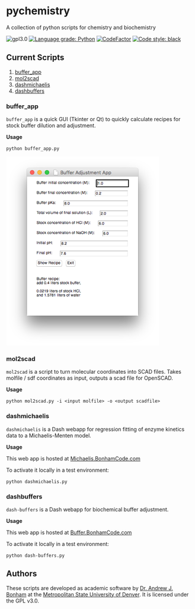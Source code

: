 # pychemistry
A collection of python scripts for chemistry and biochemistry

![gpl3.0](https://img.shields.io/github/license/Paradoxdruid/pychemistry.svg "GPL 3.0 Licensed")  [![Language grade: Python](https://img.shields.io/lgtm/grade/python/g/Paradoxdruid/pychemistry.svg?logo=lgtm&logoWidth=18)](https://lgtm.com/projects/g/Paradoxdruid/pychemistry/context:python)  [![CodeFactor](https://www.codefactor.io/repository/github/paradoxdruid/pychemistry/badge)](https://www.codefactor.io/repository/github/paradoxdruid/pychemistry) [![Code style: black](https://img.shields.io/badge/code%20style-black-000000.svg)](https://github.com/ambv/black) 


## Current Scripts

1. [buffer_app](#buffer_app)
2. [mol2scad](#mol2scad)
3. [dashmichaelis](#dashmichaelis)
4. [dashbuffers](#dashbuffers)

### buffer_app

`buffer_app` is a quick GUI (Tkinter or Qt) to quickly calculate recipes for stock buffer dilution and adjustment.

**Usage**

```
python buffer_app.py
```

![buffer_app screenshot](/images/buffer_app.png)

### mol2scad

`mol2scad` is a script to turn molecular coordinates into SCAD files.  Takes molfile / sdf coordinates as input, outputs a scad file for OpenSCAD.

**Usage**

```
python mol2scad.py -i <input molfile> -o <output scadfile>
```

### dashmichaelis

`dashmichaelis` is a Dash webapp for regression fitting of enzyme kinetics data to a Michaelis-Menten model.

**Usage**

This web app is hosted at [Michaelis.BonhamCode.com](https://michaelis.bonhamcode.com)

To activate it locally in a test environment:
```
python dashmichaelis.py
```

### dashbuffers

`dash-buffers` is a Dash webapp for biochemical buffer adjustment.

**Usage**

This web app is hosted at [Buffer.BonhamCode.com](https://buffer.bonhamcode.com)

To activate it locally in a test environment:
```
python dash-buffers.py
```


## Authors
These scripts are developed as academic software by [Dr. Andrew J. Bonham](https://github.com/Paradoxdruid) at the [Metropolitan State University of Denver](https://www.msudenver.edu). It is licensed under the GPL v3.0.
